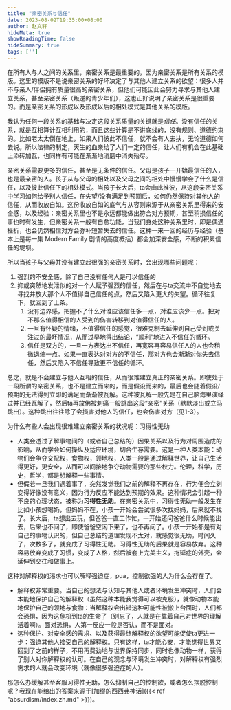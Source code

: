 ```yaml
---
title: "亲密关系与信任"
date: 2023-08-02T19:35:00+08:00
author: 赵文轩
hideMeta: true
showReadingTime: false
hideSummary: true
tags: ['']
---
```


在所有人与人之间的关系里，亲密关系是最重要的，因为亲密关系是所有关系的模版。这里的模版不是说亲密关系的好坏决定了与其他人建立关系的欲望：很多人并不与亲人/伴侣拥有质量很高的亲密关系，但他们可能因此会努力寻求与其他人建立关系，甚至亲密关系（叛逆的青少年们），这也正好说明了亲密关系是很重要的。而是亲密关系的形成以及形成以后的相处模式是其他关系的模版。

我认为任何一段关系的基础与决定这段关系质量的关键就是*信任*。没有信任的关系，就是互相算计互相利用的，而且这些计算是不讲底线的，没有规则、道德约束的。比如老太太倒在地上，如果人们彼此不信任，就不会有人去扶，无论道德如何去说。所以法律的制定，天生的血亲给了人们一定的信任，让人们有机会在此基础上添砖加瓦，也同样有可能在渐渐地消磨中消失殆尽。

亲密关系需要更多的信任，甚至是无条件的信任。父母是孩子一开始最信任的人，也是最亲密的人。孩子从与父母的相处以及父母之间的相处中慢慢学会了什么是信任，以及彼此信任下的相处模式。当孩子长大后，ta会由此推彼，从这段亲密关系中学习如何给予别人信任，在失望/没有满足到预期后，如何仍然保持对其他人的信任，从而收放自如。这份收放自如的底气与从容则来源于从亲密关系里得来的安全感，以及经验：亲密关系里也不是永远都能做出符合对方预期，甚至稍损信任的事也时有发生，但亲密关系一般有自愈功能，当我们身处这种关系里时，即是偶遇挫折，也会仍然相信对方会弥补短暂失去的信任。这种一来一回的经历与经验（基本上是每一集 Modern Family 剧情的高度概括）都会加深安全感，不断的积累信任的堤坝。

所以当孩子与父母并没有建立起很强的亲密关系时，会出现哪些问题呢：
1. 强烈的不安全感，除了自己没有任何人是可以信任的
2. 抑或突然地发泄似的对一个人赋予强烈的信任，然后在与ta交流中不自觉地去寻找并放大那个人不值得自己信任的点，然后又陷入更大的失望。循环往复下，就回到了上条。
    1. 没有边界感，把握不了什么对谁应该信任多一点，对谁应该少一点。把对不那么值得相信的人受到的伤害转移到对值得信任的人。
    2. 一旦有怀疑的情绪，不值得信任的感觉，很难克制去延伸到自己受到或关注过的最坏情况，从而过早地得出结论，“顺利”地进入不信任的循环。
    3. 信任是双方的，一旦一方表达出不信任，再宽容再容易信任人的人也会稍微退缩一点。如果一直表达对对方的不信任，那对方也会渐渐对你失去信任，然后又陷入不信任导致更不信任的循环。

总之，就是不会建立与他人互相的信任，从而很难建立真正的亲密关系。即使处于一段所谓的亲密关系，也不是建立而来的，而是假设而来的，最后也会随着假设/预期的无法得到立即的满足而渐渐被瓦解。这种被瓦解一般先是在自己脑海里演绎过并已经瓦解了，然后ta再放佛被刺痛一般跳出这段“亲密”关系（默默淡出或立马跳出）。这种跳出往往除了会损害对他人的信任，也会伤害对方（见1-3）。

为什么有些人会出现很难建立亲密关系的状况呢：习得性无助
- 人类会透过了解事物间的（或者自己总结的）因果关系以及行为对周围造成的影响，从而学会如何操纵及适应环境，切合生存需要。这是一种人类本能：动物们会争夺交配权，食物权，领地权，人类一般是通过解释世界，让自己生活得更好，更安全，从而可以间接地争夺动物需要的那些权力。伦理，科学，历史，哲学，都是想解释一些事情。
- 但假若一旦我们遇着事了，突然发觉我们之前的解释不再存在，行为便会立刻变得好像没有意义，因为行为反应不能达到预期的效果。这种情况会引起一种不良的心理状态，被称为**习得性无助**。在亲密关系中，习得性无助一般发生在比如小孩想喝奶，但妈妈不在，小孩一开始会尝试很多次找妈妈，后来就不找了。长大后，ta想出去玩，但爸爸一直工作忙，一开始还问爸爸什么时候能出去，后来也不问了，即使爸爸空闲下来了，也不再问了。小孩一开始都是有对自己的事物认识的，但自己总结的道理发现不太对，就感觉很无助，时间久了，次数多了，就变成了习得性无助。习得性无助的后果就是容易放弃。这种容易放弃变成了习惯，变成了人格，然后被套上完美主义，拖延症的外壳，会延伸到交往和做事上。

这种对解释权的渴求也可以解释强迫症，pua，控制欲强的人为什么会存在了。
- 解释权非常重要。当自己的想法与认知与其他人或者环境发生冲突时，人们会本能地保护自己的解释权（虽然这种本能我觉得可以被克服），就像动物本能地保护自己的领地与食物：当解释权会出错这种可能性被搬上台面时，人们都会恐惧，因为这危机到ta的生命了（别忘了，人就是在靠着自己对世界的理解活着啊）。面对恐惧，人第一反应一般是否认，而不是面对。
- 这种保护、对安全感的需求、以及获得最终解释权的欲望可能促使ta更进一步：强迫其他人接受自己的解释权。只有这样，ta才能心安，才能觉得世界又回到了之前的样子，不用再费劲地与世界保持同步，同时也像动物一样，获得了别人对你解释权的认可。在自己的观念与环境发生冲突时，对解释权有强烈需求的人就会改变环境（就像很多强迫症的人）。


那怎么办缓解甚至客服习得性无助，怎么抑制自己的控制欲，或者怎么摆脱控制呢？我现在能给出的答案来源于[加缪的西西弗神话]({{< ref "absurdism/index.zh.md" >}})。


